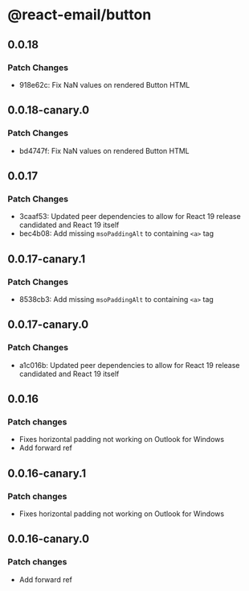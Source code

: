 # @react-email/button

## 0.0.18

### Patch Changes

- 918e62c: Fix NaN values on rendered Button HTML

## 0.0.18-canary.0

### Patch Changes

- bd4747f: Fix NaN values on rendered Button HTML

## 0.0.17

### Patch Changes

- 3caaf53: Updated peer dependencies to allow for React 19 release candidated and React 19 itself
- bec4b08: Add missing `msoPaddingAlt` to containing `<a>` tag

## 0.0.17-canary.1

### Patch Changes

- 8538cb3: Add missing `msoPaddingAlt` to containing `<a>` tag

## 0.0.17-canary.0

### Patch Changes

- a1c016b: Updated peer dependencies to allow for React 19 release candidated and React 19 itself

## 0.0.16

### Patch changes

- Fixes horizontal padding not working on Outlook for Windows
- Add forward ref

## 0.0.16-canary.1

### Patch changes

- Fixes horizontal padding not working on Outlook for Windows

## 0.0.16-canary.0

### Patch changes

- Add forward ref
